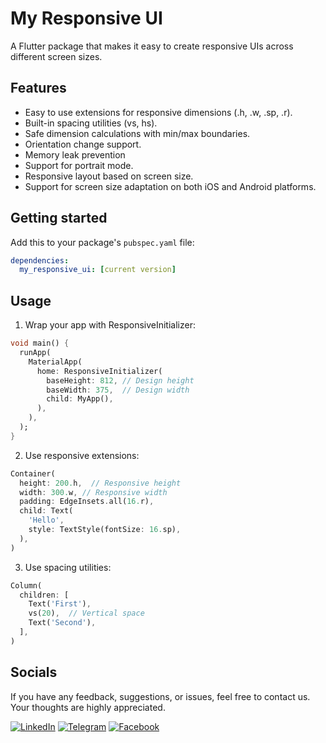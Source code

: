 # My Responsive UI

A Flutter package that makes it easy to create responsive UIs across different screen sizes.

## Features

- Easy to use extensions for responsive dimensions (.h, .w, .sp, .r).
- Built-in spacing utilities (vs, hs).
- Safe dimension calculations with min/max boundaries.
- Orientation change support.
- Memory leak prevention
- Support for portrait mode.
- Responsive layout based on screen size.
- Support for screen size adaptation on both iOS and Android platforms.

## Getting started

Add this to your package's `pubspec.yaml` file:

```yaml
dependencies:
  my_responsive_ui: [current version]
```

## Usage

1. Wrap your app with ResponsiveInitializer:

```dart
void main() {
  runApp(
    MaterialApp(
      home: ResponsiveInitializer(
        baseHeight: 812, // Design height
        baseWidth: 375,  // Design width
        child: MyApp(),
      ),
    ),
  );
}
```

2. Use responsive extensions:

```dart
Container(
  height: 200.h,  // Responsive height
  width: 300.w, // Responsive width
  padding: EdgeInsets.all(16.r),
  child: Text(
    'Hello',
    style: TextStyle(fontSize: 16.sp),
  ),
)
```

3. Use spacing utilities:

```dart
Column(
  children: [
    Text('First'),
    vs(20),  // Vertical space
    Text('Second'),
  ],
)
```

## Socials

If you have any feedback, suggestions, or issues, feel free to contact us. Your thoughts are highly appreciated.

[![LinkedIn](https://img.shields.io/badge/LinkedIn-0A66C2?style=for-the-badge&logo=linkedin&logoColor=white)](https://www.linkedin.com/in/samandarbeksharifjonov)  [![Telegram](https://img.shields.io/badge/Telegram-26A5E4?style=for-the-badge&logo=telegram&logoColor=white)](https://t.me/samandarbeksharifjonov) [![Facebook](https://img.shields.io/badge/Facebook-1877F2?style=for-the-badge&logo=facebook&logoColor=white)](https://www.facebook.com/sharifjonov.samandar)
